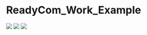 # ReadyCom_Work_Example
 ![](https://github.com/ChunPingYang/ReadyCom_Work_Example/blob/main/Sequence%20Diagram.JPG)
 ![](https://github.com/ChunPingYang/ReadyCom_Work_Example/blob/main/Flow%20Diagram.JPG)
  ![](https://github.com/ChunPingYang/ReadyCom_Work_Example/blob/main/System%20Package.JPG)
